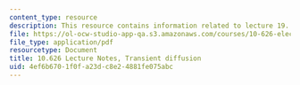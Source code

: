 ```yaml
---
content_type: resource
description: This resource contains information related to lecture 19.
file: https://ol-ocw-studio-app-qa.s3.amazonaws.com/courses/10-626-electrochemical-energy-systems-spring-2014/4ef6b6701f0fa23dc8e24881fe075abc_MIT10_626S14_S11lec19.pdf
file_type: application/pdf
resourcetype: Document
title: 10.626 Lecture Notes, Transient diffusion
uid: 4ef6b670-1f0f-a23d-c8e2-4881fe075abc
---
```

